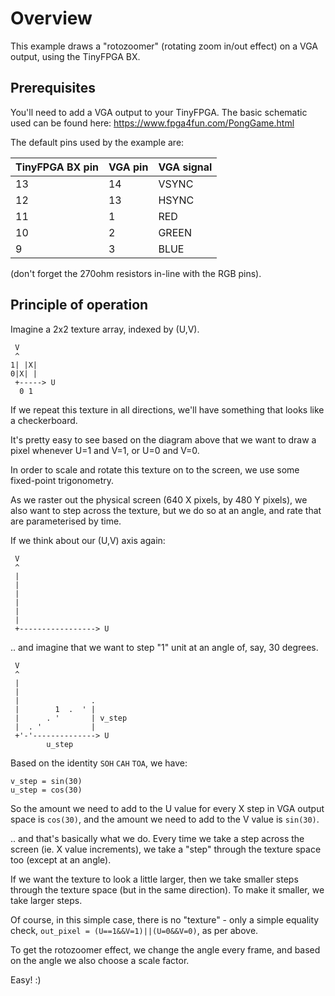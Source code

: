 # Overview

This example draws a "rotozoomer" (rotating zoom in/out effect) on a VGA output, using the TinyFPGA BX.

## Prerequisites

You'll need to add a VGA output to your TinyFPGA.  The basic schematic used
can be found here: https://www.fpga4fun.com/PongGame.html

The default pins used by the example are:

| TinyFPGA BX pin | VGA pin | VGA signal |
|-----------------|---------|------------|
| 13 | 14 | VSYNC |
| 12 | 13 | HSYNC |
| 11 | 1 | RED |
| 10 | 2 | GREEN |
| 9 | 3 | BLUE |

(don't forget the 270ohm resistors in-line with the RGB pins).

## Principle of operation

Imagine a 2x2 texture array, indexed by (U,V).

```
 V
 ^
1| |X|
0|X| |
 +-----> U
  0 1
```

If we repeat this texture in all directions, we'll have something
that looks like a checkerboard.

It's pretty easy to see based on the diagram above that we want to draw a pixel whenever U=1 and V=1, or U=0 and V=0.

In order to scale and rotate this texture on to the screen, we
use some fixed-point trigonometry.

As we raster out the physical screen (640 X pixels, by 480 Y pixels), we also want to step across the texture, but we do so at an angle, and rate that are parameterised by time.

If we think about our (U,V) axis again:

```
 V
 ^
 |
 |
 |
 |
 |
 |
 +-----------------> U
```

.. and imagine that we want to step "1" unit at an angle of, say, 30 degrees.

```
 V
 ^
 |           
 |        
 |                .       
 |        1  .  ' |      
 |      . '       | v_step
 |  . '           |
 +'-'--------------> U
        u_step

```     

Based on the identity `SOH` `CAH` `TOA`, we have:

```
v_step = sin(30)
u_step = cos(30)
```

So the amount we need to add to the U value for every X step in VGA output space is `cos(30)`, and the amount we need to add to the V value is `sin(30)`.

.. and that's basically what we do.  Every time we take a step across the screen (ie. X value increments), we take a "step" through the texture space too (except at an angle).

If we want the texture to look a little larger, then we take smaller steps through the texture space (but in the same direction).  To make it smaller, we take larger steps.

Of course, in this simple case, there is no "texture" - only a simple equality check, `out_pixel = (U==1&&V=1)||(U=0&&V=0)`, as per above.

To get the rotozoomer effect, we change the angle every frame, and based on the angle we also choose a scale factor.

Easy! :)

